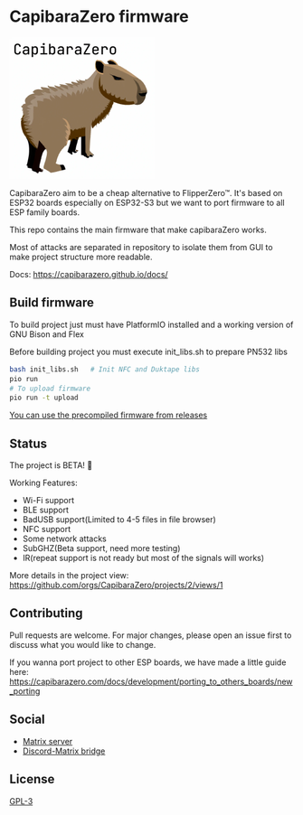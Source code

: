 # CapibaraZero firmware

<img src="https://github.com/CapibaraZero/.github/blob/main/logo.png?raw=true" width="256" />

CapibaraZero aim to be a cheap alternative to FlipperZero™. It's based on ESP32 boards especially on ESP32-S3 but we want to port firmware to all ESP family boards.

This repo contains the main firmware that make capibaraZero works.

Most of attacks are separated in repository to isolate them from GUI to make project structure more readable.

Docs: https://capibarazero.github.io/docs/

## Build firmware

To build project just must have PlatformIO installed and a working version of GNU Bison and Flex

Before building project you must execute init_libs.sh to prepare PN532 libs

```bash
bash init_libs.sh   # Init NFC and Duktape libs
pio run
# To upload firmware
pio run -t upload
```

[You can use the precompiled firmware from releases](https://github.com/CapibaraZero/fw/releases)

## Status

The project is BETA! 🎉

Working Features:

- Wi-Fi support
- BLE support
- BadUSB support(Limited to 4-5 files in file browser)
- NFC support
- Some network attacks
- SubGHZ(Beta support, need more testing)
- IR(repeat support is not ready but most of the signals will works)

More details in the project view: https://github.com/orgs/CapibaraZero/projects/2/views/1

## Contributing

Pull requests are welcome. For major changes, please open an issue first
to discuss what you would like to change.

If you wanna port project to other ESP boards, we have made a little guide here: https://capibarazero.com/docs/development/porting_to_others_boards/new_porting

## Social

- [Matrix server](https://matrix.to/#/#capibarazero:capibarazero.com)
- [Discord-Matrix bridge](https://discord.gg/77f3BHvnhf)

## License

[GPL-3](https://www.gnu.org/licenses/gpl-3.0.html)
